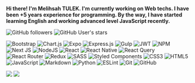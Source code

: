 **Hi there! I'm Melihsah TULEK. I'm currently working on Web techs. I have been +5 years experience for programming. By the way, I have started learning English and working advanced level JavaScript recently.**

![GitHub followers](https://img.shields.io/github/followers/melihsahtulek?style=for-the-badge)
![GitHub User's stars](https://img.shields.io/github/stars/melihsahtulek?style=for-the-badge)

![Bootstrap](https://img.shields.io/badge/bootstrap-%23563D7C.svg?style=for-the-badge&logo=bootstrap&logoColor=white)
![Chart.js](https://img.shields.io/badge/chart.js-F5788D.svg?style=for-the-badge&logo=chart.js&logoColor=white)
![Expo](https://img.shields.io/badge/expo-1C1E24?style=for-the-badge&logo=expo&logoColor=#D04A37)
![Express.js](https://img.shields.io/badge/express.js-%23404d59.svg?style=for-the-badge&logo=express&logoColor=%2361DAFB)
![Gulp](https://img.shields.io/badge/GULP-%23CF4647.svg?style=for-the-badge&logo=gulp&logoColor=white)
![JWT](https://img.shields.io/badge/JWT-black?style=for-the-badge&logo=JSON%20web%20tokens)
![NPM](https://img.shields.io/badge/NPM-%23000000.svg?style=for-the-badge&logo=npm&logoColor=white)
![Next JS](https://img.shields.io/badge/Next-black?style=for-the-badge&logo=next.js&logoColor=white)
![NodeJS](https://img.shields.io/badge/node.js-6DA55F?style=for-the-badge&logo=node.js&logoColor=white)
![React](https://img.shields.io/badge/react-%2320232a.svg?style=for-the-badge&logo=react&logoColor=%2361DAFB)
![React Native](https://img.shields.io/badge/react_native-%2320232a.svg?style=for-the-badge&logo=react&logoColor=%2361DAFB)
![React Query](https://img.shields.io/badge/-React%20Query-FF4154?style=for-the-badge&logo=react%20query&logoColor=white)
![React Router](https://img.shields.io/badge/React_Router-CA4245?style=for-the-badge&logo=react-router&logoColor=white)
![Redux](https://img.shields.io/badge/redux-%23593d88.svg?style=for-the-badge&logo=redux&logoColor=white)
![SASS](https://img.shields.io/badge/SASS-hotpink.svg?style=for-the-badge&logo=SASS&logoColor=white)
![Styled Components](https://img.shields.io/badge/styled--components-DB7093?style=for-the-badge&logo=styled-components&logoColor=white)
![CSS3](https://img.shields.io/badge/css3-%231572B6.svg?style=for-the-badge&logo=css3&logoColor=white)
![HTML5](https://img.shields.io/badge/html5-%23E34F26.svg?style=for-the-badge&logo=html5&logoColor=white)
![JavaScript](https://img.shields.io/badge/javascript-%23323330.svg?style=for-the-badge&logo=javascript&logoColor=%23F7DF1E)
![Markdown](https://img.shields.io/badge/markdown-%23000000.svg?style=for-the-badge&logo=markdown&logoColor=white)
![Python](https://img.shields.io/badge/python-3670A0?style=for-the-badge&logo=python&logoColor=ffdd54)
![ESLint](https://img.shields.io/badge/ESLint-4B3263?style=for-the-badge&logo=eslint&logoColor=white)
![Git](https://img.shields.io/badge/git-%23F05033.svg?style=for-the-badge&logo=git&logoColor=white)
![GitHub](https://img.shields.io/badge/github-%23121011.svg?style=for-the-badge&logo=github&logoColor=white)

[![](https://github-readme-stats.vercel.app/api?username=melihsahtulek)](https://github.com/anuraghazra/github-readme-stats)
[![](https://github-readme-stats.vercel.app/api/top-langs/?username=melihsahtulek&layout=compact)](https://github.com/anuraghazra/github-readme-stats)
